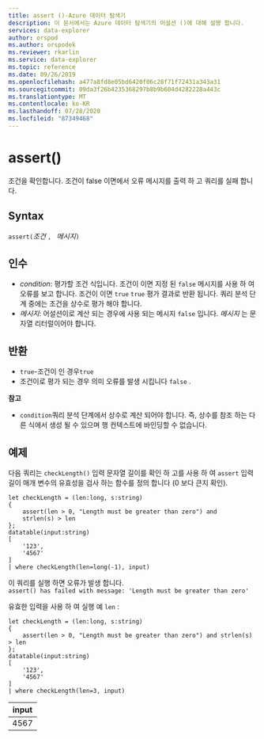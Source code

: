 ```yaml
---
title: assert ()-Azure 데이터 탐색기
description: 이 문서에서는 Azure 데이터 탐색기의 어설션 ()에 대해 설명 합니다.
services: data-explorer
author: orspod
ms.author: orspodek
ms.reviewer: rkarlin
ms.service: data-explorer
ms.topic: reference
ms.date: 09/26/2019
ms.openlocfilehash: a477a8fd8e05bd6420f06c28f71f72431a343a31
ms.sourcegitcommit: 09da3f26b4235368297b8b9b604d4282228a443c
ms.translationtype: MT
ms.contentlocale: ko-KR
ms.lasthandoff: 07/28/2020
ms.locfileid: "87349468"
---
```

# <a name="assert"></a>assert()

조건을 확인합니다. 조건이 false 이면에서 오류 메시지를 출력 하 고 쿼리를 실패 합니다.

## <a name="syntax"></a>Syntax

`assert(`*조건* `, ` *메시지*`)`

## <a name="arguments"></a>인수

* *condition*: 평가할 조건 식입니다. 조건이 이면 지정 된 `false` 메시지를 사용 하 여 오류를 보고 합니다. 조건이 이면 `true` `true` 평가 결과로 반환 됩니다. 쿼리 분석 단계 중에는 조건을 상수로 평가 해야 합니다.
* *메시지*: 어설션이로 계산 되는 경우에 사용 되는 메시지 `false` 입니다. *메시지* 는 문자열 리터럴이어야 합니다.


## <a name="returns"></a>반환

* `true`-조건이 인 경우`true`
* 조건이로 평가 되는 경우 의미 오류를 발생 시킵니다 `false` .

**참고**

* `condition`쿼리 분석 단계에서 상수로 계산 되어야 합니다. 즉, 상수를 참조 하는 다른 식에서 생성 될 수 있으며 행 컨텍스트에 바인딩할 수 없습니다.

## <a name="examples"></a>예제

다음 쿼리는 `checkLength()` 입력 문자열 길이를 확인 하 고를 사용 하 여 `assert` 입력 길이 매개 변수의 유효성을 검사 하는 함수를 정의 합니다 (0 보다 큰지 확인).

<!-- csl: https://help.kusto.windows.net:443/Samples -->
```kusto
let checkLength = (len:long, s:string)
{
    assert(len > 0, "Length must be greater than zero") and 
    strlen(s) > len
};
datatable(input:string)
[
    '123',
    '4567'
]
| where checkLength(len=long(-1), input)
```

이 쿼리를 실행 하면 오류가 발생 합니다.  
`assert() has failed with message: 'Length must be greater than zero'`


유효한 입력을 사용 하 여 실행 예 `len` :

<!-- csl: https://help.kusto.windows.net:443/Samples -->
```kusto
let checkLength = (len:long, s:string)
{
    assert(len > 0, "Length must be greater than zero") and strlen(s) > len
};
datatable(input:string)
[
    '123',
    '4567'
]
| where checkLength(len=3, input)
```

|input|
|---|
|4567|
